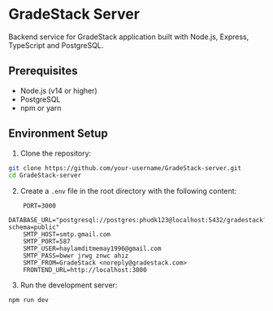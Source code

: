 # GradeStack Server

Backend service for GradeStack application built with Node.js, Express, TypeScript and PostgreSQL.

## Prerequisites

- Node.js (v14 or higher)
- PostgreSQL
- npm or yarn

## Environment Setup

1. Clone the repository:

```bash
git clone https://github.com/your-username/GradeStack-server.git
cd GradeStack-server
```

2. Create a `.env` file in the root directory with the following content:

```
    PORT=3000
    DATABASE_URL="postgresql://postgres:phudk123@localhost:5432/gradestack?schema=public"
    SMTP_HOST=smtp.gmail.com
    SMTP_PORT=587
    SMTP_USER=haylamditmemay1996@gmail.com
    SMTP_PASS=bwwr jrwg znwc ahiz
    SMTP_FROM=GradeStack <noreply@gradestack.com>
    FRONTEND_URL=http://localhost:3000
```

3. Run the development server:

```bash
npm run dev
```
